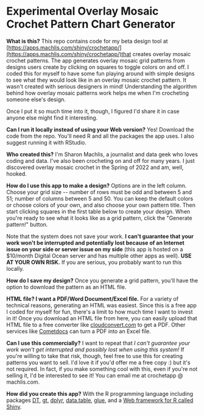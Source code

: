 # Experimental Overlay Mosaic Crochet Pattern Chart Generator


**What is this?** This repo contains code for my beta design tool at [https://apps.machlis.com/shiny/crochetapp/](https://apps.machlis.com/shiny/crochetapp/)that creates overlay mosaic crochet patterns. The app generates overlay mosaic grid patterns from designs users create by clicking on squares to toggle colors on and off. I coded this for myself to have some fun playing around with simple designs to see what they would look like in an overlay mosaic crochet pattern. It wasn't created with serious designers in mind! Understanding the algorithm behind how overlay mosaic patterns work helps me when I'm crocheting someone else's design.

Once I put it so much time into it, though, I figured I'd share it in case anyone else might find it interesting.

**Can I run it locally instead of using your Web version?** Yes! Download the code from the repo. You'll need R and all the packages the app uses. I also suggest running it with RStudio.

**Who created this?** I'm Sharon Machlis, a journalist and data geek who loves coding and data. I've also been crocheting on and off for many years. I just discovered overlay mosaic crochet in the Spring of 2022 and am, well, hooked.

**How do I use this app to make a design?** Options are in the left column. Choose your grid size -- number of rows must be odd and between 5 and 51; number of columns between 5 and 50. You can keep the default colors or choose colors of your own, and also choose your own pattern title. Then start clicking squares in the first table below to create your design. When you're ready to see what it looks like as a grid pattern, click the "Generate pattern!" button.

Note that the system does not save your work. **I can't guarantee that your work won't be interrupted and potentially lost because of an Internet issue on your side or server issue on my side** (this app is hosted on a $10/month Digital Ocean server and has multiple other apps as well). **USE AT YOUR OWN RISK.** If you are serious, you probably want to run this locally.

**How do I save my design?** Once you generate a grid pattern, you'll have the option to download the pattern as an HTML file.

**HTML file? I want a PDF/Word Document/Excel file.** For a variety of technical reasons, generating an HTML was easiest. Since this is a free app I coded for myself for fun, there's a limit to how much time I want to invest in it! Once you download an HTML file from here, you can easily upload that HTML file to a free converter like [cloudconvert.com](https://cloudconvert.com/html-to-pdf) to get a PDF. Other services like [Cometdocs](https://www.cometdocs.com/) can turn a PDF into an Excel file.

**Can I use this commercially?** I want to repeat that _I can't guarantee your work won't get interrupted and possibly lost when using this system!_ If you're willing to take that risk, though, feel free to use this for creating patterns you want to sell. I'd love it if you'd offer me a free copy :) but it's not required. In fact, if you make something cool with this, even if you're not selling it, I'd be interested to see it! You can email me at crochetapp @ machlis.com.

**How did you create this app?** With the R programming language including packages [DT](https://rstudio.github.io/DT/), [gt](https://gt.rstudio.com/), [dplyr](https://dplyr.tidyverse.org/), [data.table](https://r-datatable.com,), [glue](https://glue.tidyverse.org/), and a [Web framework for R called Shiny](https://shiny.rstudio.com/). 

